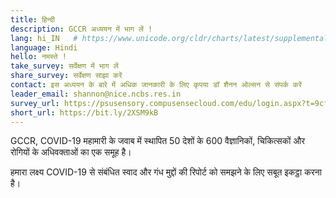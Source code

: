 ```yaml
---
title: हिन्दी
description: GCCR अध्ययन में भाग लें !
lang: hi_IN   # https://www.unicode.org/cldr/charts/latest/supplemental/language_territory_information.html
language: Hindi
hello: नमस्ते !
take_survey: सर्वेक्षण में भाग लें
share_survey: सर्वेक्षण साझा करें
contact: इस अध्ययन के बारे में अधिक जानकारी के लिए कृपया डॉ शैनन ओल्सन से संपर्क करें
leader_email: shannon@nice.ncbs.res.in
survey_url: https://psusensory.compusensecloud.com/edu/login.aspx?t=9cf1ebb3-5982-4cc6-aae4-613d7cd0ecb4
short_url: https://bit.ly/2XSM9kB
---
```

GCCR, COVID-19 महामारी के जवाब में स्थापित 50 देशों के 600 वैज्ञानिकों, चिकित्सकों और रोगियों के अधिवक्ताओं का एक समूह है।

हमारा लक्ष्य COVID-19 से संबंधित स्वाद और गंध मुद्दों की रिपोर्ट को समझने के लिए सबूत इकट्ठा करना है।